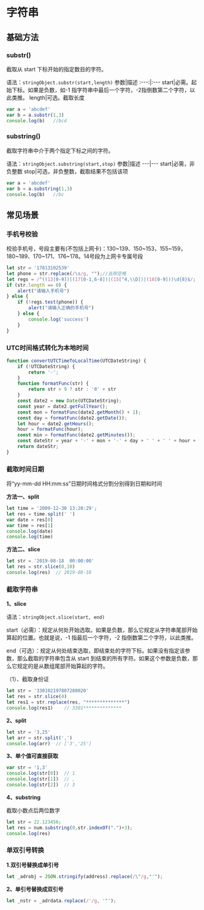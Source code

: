# 字符串

## 基础方法

### substr()
截取从 start 下标开始的指定数目的字符。

语法：`stringObject.substr(start,length)`
参数|描述
:---:|:---
start|必需。起始下标。如果是负数，如-1 指字符串中最后一个字符，-2指倒数第二个字符，以此类推。
length|可选。截取长度

```js
var a = 'abcdef'
var b = a.substr(1,3)
console.log(b)   //bcd
```
### substring() 
截取字符串中介于两个指定下标之间的字符。

语法：`stringObject.substring(start,stop)`
参数|描述
---|---
start|必需，非负整数
stop|可选，非负整数，截取结果不包括该项

```js
var a = 'abcdef'
var b = a.substring(1,3)
console.log(b)   //bc
```

## 常见场景

### 手机号校验
校验手机号，号段主要有(不包括上网卡)：130~139、150~153，155~159，180~189、170~171、176~178。14号段为上网卡专属号段

```js
let str = '17813102539'
let phone = str.replace(/\s/g, "");//去除空格
let regs = /^((13[0-9])|(17[0-1,6-8])|(15[^4,\\D])|(18[0-9]))\d{8}$/;
if (str.length == 0) {
    alert("请输入手机号")
} else {
    if (!regs.test(phone)) {
        alert("请输入正确的手机号")
    } else {
        console.log('success')
    }
}
```

### UTC时间格式转化为本地时间

```js
function convertUTCTimeToLocalTime(UTCDateString) {
    if (!UTCDateString) {
        return '-';
    }
    function formatFunc(str) {
        return str > 9 ? str : '0' + str
    }
    const date2 = new Date(UTCDateString);
    const year = date2.getFullYear();
    const mon = formatFunc(date2.getMonth() + 1);
    const day = formatFunc(date2.getDate());
    let hour = date2.getHours();
    hour = formatFunc(hour);
    const min = formatFunc(date2.getMinutes());
    const dateStr = year + '-' + mon + '-' + day + ' ' + ' ' + hour + ':' + min;
    return dateStr;
}
```

### 截取时间日期

将“yy-mm-dd  HH:mm:ss”日期时间格式分割分别得到日期和时间

**方法一、split**

```js
let time = '2009-12-30 13:28:29';
let res = time.split(' ')
var date = res[0]
var time = res[1]
console.log(date)
console.log(time)
```

**方法二、slice**
```js
let str = '2019-08-18  00:00:00'
let res = str.slice(0,10)
console.log(res)  // 2019-08-18
```

### 截取字符串

**1、slice**

语法：`stringObject.slice(start, end)`

start（必需）：规定从何处开始选取。如果是负数，那么它规定从字符串尾部开始算起的位置。也就是说，-1 指最后一个字符，-2 指倒数第二个字符，以此类推。

end（可选）：规定从何处结束选取，即结束处的字符下标。如果没有指定该参数，那么截取的字符串包含从 start 到结束的所有字符。如果这个参数是负数，那么它规定的是从数组尾部开始算起的字符。

（1）、截取身份证
```js
let str = '330102197807280020'
let res = str.slice(4)
let res1 = str.replace(res, "**************")
console.log(res1)    // 3301**************
```

**2、split**
```js
let str = '3,25'
let arr = str.split(',')
console.log(arr)  // ['3','25']
```

**3、单个值可直接获取**
```js
var str = '1,3'
console.log(str[0])  // 1 
console.log(str[1])  // ,
console.log(str[2])  // 3
```

**4、substring**

截取小数点后两位数字
```js
let str = 22.123456;
let res = num.substring(0,str.indexOf(".")+3);
console.log(res)
```

### 单双引号转换
**1.双引号替换成单引号**
```js
let _adrobj = JSON.stringify(address).replace(/\"/g,"'");  
```

**2、单引号替换成双引号**
```js
let _nstr = _adrdata.replace(/'/g, '"');  
```

